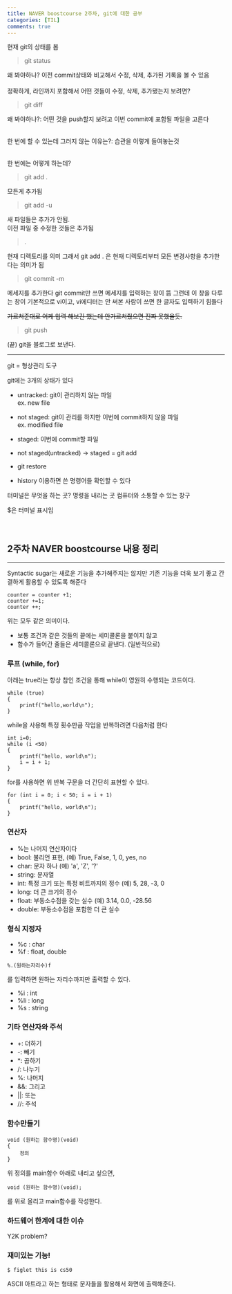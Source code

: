 ```yaml
---
title: NAVER boostcourse 2주차, git에 대한 공부
categories: [TIL]
comments: true
---
```

현재 git의 상태를 봄
>git status   

왜 봐야하나? 이전 commit상태와 비교해서 수정, 삭제, 추가된 기록을 볼 수 있음   
<br>
정확하게, 라인까지 포함해서 어떤 것들이 수정, 삭제, 추가됐는지 보려면?
>git diff   

왜 봐야하나?: 어떤 것을 push할지 보려고
이번 commit에 포함될 파일을 고른다   

<br>
한 번에 할 수 있는데 그러지 않는 이유는?: 습관을 이렇게 들여놓는것   
<br>   
<br>

한 번에는 어떻게 하는데?   
> git add .   

모든게 추가됨   

> git add -u   

새 파일들은 추가가 안됨.   
이전 파일 중 수정한 것들은 추가됨

> .  

현재 디렉토리를 의미
그래서 git add . 은 현재 디렉토리부터 모든 변경사항을 추가한다는 의미가 됨

>git commit -m

메세지를 추가한다
git commit만 쓰면 메세지를 입력하는 창이 뜸
그런데 이 창을 다루는 창이 기본적으로 vi이고,
vi에디터는 안 써본 사람이 쓰면 한 글자도 입력하기 힘들다   

~~가르쳐준대로 어케 입력 해보긴 했는데 안가르쳐줬으면 진짜 못했을듯.~~

> git push

(끝)  git을 블로그로 보낸다.


---

git = 형상관리 도구

git에는 3개의 상태가 있다   

- untracked:  git이 관리하지 않는 파일   
ex. new file

- not staged: git이 관리를 하지만 이번에 commit하지 않을 파일   
ex. modified file

- staged: 이번에 commit할 파일

- not staged(untracked) -> staged = git add

- git restore
- history 이용하면 쓴 명령어들 확인할 수 있다


터미널은 무엇을 하는 곳?
명령을 내리는 곳
컴퓨터와 소통할 수 있는 창구

$은 터미널 표시임
<br>
<br>
<br>

## 2주차 NAVER boostcourse 내용 정리
---
Syntactic sugar는 새로운 기능을 추가해주지는 않지만 기존 기능을 더욱 보기 좋고 간결하게 활용할 수 있도록 해준다
```
counter = counter +1;
counter +=1;
counter ++;
```
위는 모두 같은 의미이다.

- 보통 조건과 같은 것들의 끝에는 세미콜론을 붙이지 않고   
- 함수가 들어간 줄들은 세미콜론으로 끝낸다. (일반적으로)

### 루프 (while, for)
아래는 true라는 항상 참인 조건을 통해 while이 영원히 수행되는 코드이다.
```
while (true)
{
    printf("hello,world\n");
}
```
while을 사용해 특정 횟수만큼 작업을 반복하려면 다음처럼 한다
```
int i=0;
while (i <50)
{
    printf("hello, world\n");
    i = i + 1;
}
```
for를 사용하면 위 반복 구문을 더 간단히 표현할 수 있다.
```
for (int i = 0; i < 50; i = i + 1)
{
    printf("hello, world\n");
}
```

### 연산자
- %는 나머지 연산자이다
- bool: 불리언 표현, (예) True, False, 1, 0, yes, no
- char: 문자 하나 (예) 'a', 'Z', '?'
- string: 문자열
- int: 특정 크기 또는 특정 비트까지의 정수 (예) 5, 28, -3, 0
- long: 더 큰 크기의 정수
- float: 부동소수점을 갖는 실수 (예) 3.14, 0.0, -28.56
- double: 부동소수점을 포함한 더 큰 실수

### 형식 지정자
- %c : char
- %f : float, double
```
%.(원하는자리수)f
```
를 입력하면 원하는 자리수까지만 출력할 수 있다.
- %i : int
- %li : long
- %s : string

### 기타 연산자와 주석
- +: 더하기
- -: 빼기
- *: 곱하기
- /: 나누기
- %: 나머지
- &&: 그리고
- ||: 또는
- //: 주석

### 함수만들기
```
void (원하는 함수명)(void)
{
    정의
}
```
위 정의를 main함수 아래로 내리고 싶으면,
```
void (원하는 함수명)(void);
```
를 위로 올리고 main함수를 작성한다.

### 하드웨어 한계에 대한 이슈
Y2K problem?

### 재미있는 기능!
```
$ figlet this is cs50
```
ASCII 아트라고 하는 형태로 문자들을 활용해서 화면에 출력해준다.

